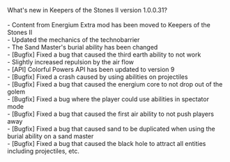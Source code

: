 What's new in Keepers of the Stones II version 1.0.0.31?<br />
<br />- Content from Energium Extra mod has been moved to Keepers of the Stones II
<br />- Updated the mechanics of the technobarrier
<br />- The Sand Master's burial ability has been changed
<br />- [Bugfix] Fixed a bug that caused the third earth ability to not work
<br />- Slightly increased repulsion by the air flow
<br />- [API] Colorful Powers API has been updated to version 9
<br />- [Bugfix] Fixed a crash caused by using abilities on projectiles
<br />- [Bugfix] Fixed a bug that caused the energium core to not drop out of the golem
<br />- [Bugfix] Fixed a bug where the player could use abilities in spectator mode
<br />- [Bugfix] Fixed a bug that caused the first air ability to not push players away
<br />- [Bugfix] Fixed a bug that caused sand to be duplicated when using the burial ability on a sand master
<br />- [Bugfix] Fixed a bug that caused the black hole to attract all entities including projectiles, etc.